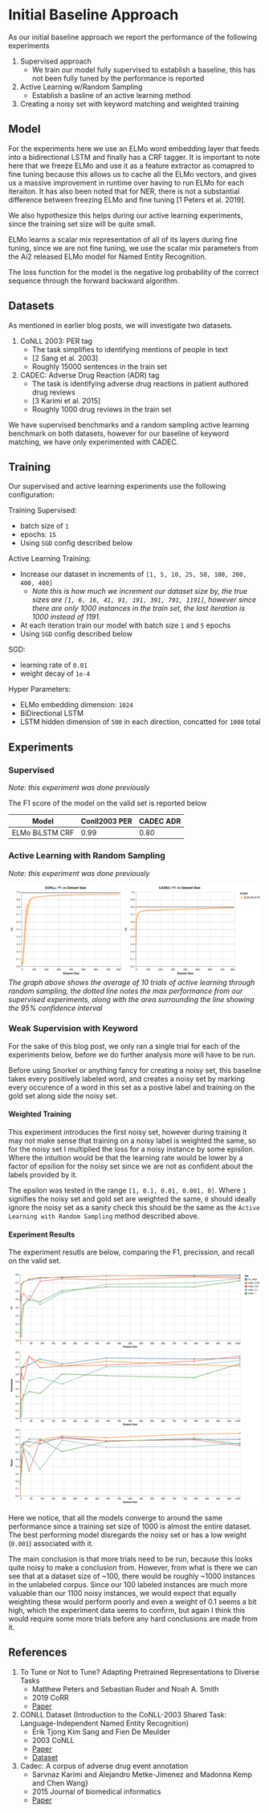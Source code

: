 # Initial Baseline Approach

As our initial baseline approach we report the performance of the following experiments

1. Supervised approach
    - We train our model fully supervised to establish a baseline, this has not been fully tuned by the performance is reported
2. Active Learning w/Random Sampling
    - Establish a basline of an active learning method
3. Creating a noisy set with keyword matching and weighted training

## Model

For the experiments here we use an ELMo word embedding layer that feeds into a bidirectional LSTM and finally has a CRF tagger. It is important to note here that we freeze ELMo and use it as a feature extractor as comapred to fine tuning because this allows us to cache all the ELMo vectors, and gives us a massive improvement in runtime over having to run ELMo for each iteraiton. It has also been noted that for NER, there is not a substantial difference between freezing ELMo and fine tuning [1 Peters et al. 2019].

We also hypothesize this helps during our active learning experiments, since the training set size will be quite small.

ELMo learns a scalar mix representation of all of its layers during fine tuning, since we are not fine tuning, we use the scalar mix parameters from the Ai2 released ELMo model for Named Entity Recognition.

The loss function for the model is the negative log probability of the correct sequence through the forward backward algorithm.

## Datasets

As mentioned in earlier blog posts, we will investigate two datasets.

1. CoNLL 2003: PER tag
    - The task simplifies to identifying mentions of people in text
    - [2 Sang et al. 2003]
    - Roughly 15000 sentences in the train set
2. CADEC: Adverse Drug Reaction (ADR) tag
    - The task is identifying adverse drug reactions in patient authored drug reviews
    - [3 Karimi et al. 2015]
    - Roughly 1000 drug reviews in the train set

We have supervised benchmarks and a random sampling active learning benchmark on both datasets, however for our baseline of keyword matching, we have only experimented with CADEC.

## Training

Our supervised and active learning experiments use the following configuration:

Training Supervised:

- batch size of `1`
- epochs: `15`
- Using `SGD` config described below

Active Learning Training:

- Increase our dataset in increments of `[1, 5, 10, 25, 50, 100, 200, 400, 400]`
    - *Note this is how much we increment our dataset size by, the true sizes are `[1, 6, 16, 41, 91, 191, 391, 791, 1191]`, however since there are only 1000 instances in the train set, the last iteration is 1000 instead of 1191.*
- At each iteration train our model with batch size `1` and `5` epochs
- Using `SGD` config described below

SGD:

- learning rate of `0.01`
- weight decay of `1e-4`

Hyper Parameters:

- ELMo embedding dimension: `1024`
- BiDirectional LSTM
- LSTM hidden dimension of `500` in each direction, concatted for `1000` total

## Experiments

### Supervised

*Note: this experiment was done previously*

The F1 score of the model on the valid set is reported below

| Model                   | Conll2003 PER | CADEC ADR |
|-------------------------|---------------|-------------|
| ELMo BiLSTM CRF         | 0.99           | 0.80        |


### Active Learning with Random Sampling

*Note: this experiment was done previously*

![act_rand](figures/act_rand.png)
*The graph above shows the average of 10 trials of active learning through random sampling, the dotted line notes the max performance from our supervised experiments, along with the area surrounding the line showing the 95% confidence interval*

### Weak Supervision with Keyword

For the sake of this blog post, we only ran a single trial for each of the experiments below, before we do further analysis more will have to be run.

Before using Snorkel or anything fancy for creating a noisy set, this baseline takes every positively labeled word, and creates a noisy set by marking every occurence of a word in this set as a postive label and training on the gold set along side the noisy set.

#### Weighted Training

This experiment introduces the first noisy set, however during training it may not make sense that training on a noisy label is weighted the same, so for the noisy set I multiplied the loss for a noisy instance by some episilon. Where the intuition would be that the learning rate would be lower by a factor of epsilion for the noisy set since we are not as confident about the labels provided by it.

The epsilon was tested in the range `[1, 0.1, 0.01, 0.001, 0]`. Where `1` signifies the noisy set and gold set are weighted the same, `0` should ideally ignore the noisy set as a sanity check this should be the same as the `Active Learning with Random Sampling` method described above.

#### Experiment Results

The experiment resutls are below, comparing the F1, precission, and recall on the valid set.

![experiment_results](figures/weak_keyword_experiment.png)

Here we notice, that all the models converge to around the same performance since a training set size of 1000 is almost the entire dataset. The best performing model disregards the noisy set or has a low weight (`0.001`) associated with it.

The main conclusion is that more trials need to be run, because this looks quite noisy to make a conclusion from. However, from what is there we can see that at a dataset size of ~100, there would be roughly ~1000 instances in the unlabeled corpus. Since our 100 labeled instances are much more valuable than our 1100 noisy instances, we would expect that equally weighting these would perform poorly and even a weight of 0.1 seems a bit high, which the experiment data seems to confirm, but again I think this would require some more trials before any hard conclusions are made from it.

## References

1. To Tune or Not to Tune? Adapting Pretrained Representations to Diverse Tasks
    - Matthew Peters and Sebastian Ruder and Noah A. Smith
    - 2019 CoRR
    - [Paper](https://arxiv.org/abs/1903.05987)
2. CONLL Dataset (Introduction to the CoNLL-2003 Shared Task: Language-Independent Named Entity Recognition)
    - Erik Tjong Kim Sang and Fien De Meulder
    - 2003 CoNLL
    - [Paper](https://arxiv.org/pdf/cs/0306050.pdf)
    - [Dataset](https://cogcomp.org/page/resource_view/81)
3. Cadec: A corpus of adverse drug event annotation
    - Sarvnaz Karimi and Alejandro Metke-Jimenez and Madonna Kemp and Chen Wang}
    - 2015 Journal of biomedical informatics
    - [Paper](https://www.ncbi.nlm.nih.gov/pubmed/25817970)